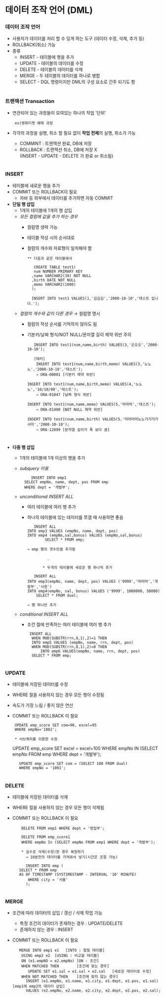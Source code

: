 # 데이터 조작 언어 (DML)

### 데이터 조작 언어
 - 사용자가 데이터를 처리 할 수 있게 하는 도구 (데이터 수정, 삭제, 추가 등)
 - ROLLBACK(취소) 가능
 - 종류    
   - INSERT - 테이블에 행을 추가 
   - UPDATE - 테이블의 데이터를 수정 
   - DELETE - 테이블의 데이터를 삭제 
   - MERGE  - 두 테이블의 데이터를 하나로 병합
   - SELECT - DQL 명령이지만 DML의 구성 요소로 간주 되기도 함 
#
### 트랜잭션 Transaction 
 - 연관되어 있는 과정들이 모여있는 하나의 작업 '단위' 
    
        ex)영화티켓 예매 과정 
	
 - 각각의 과정을 실행, 취소 할 필요 없이 **작업 전체**의 실행, 취소가 가능 
   - COMMINT  : 트랜잭션 완료, DB에 저장
   - ROLLBACK : 트랜잭션 취소, DB에 저장 X    
     (INSERT - UPDATE - DELETE 가 완료 or 취소됨)
#
### INSERT 
 - 테이블에 새로운 행을 추가 
 - COMMIT 또는 ROLLBACK이 필요    
   * 자바 등 외부에서 데이터를 추가하면 자동 COMMIT
 - **단일 행 삽입**  
   - 1개의 테이블에 1개의 행 삽입    
   - *모든 컬럼에 값을 추가 하는 경우* 
      - 컬럼명 생략 가능 
      - 테이블 작성 시의 순서대로
      - 컬럼의 개수와 자료형이 일치해야 함 
	 
	        ** 다음과 같은 테이블에서 
		
	           CREATE TABLE test1(
	           num NUMBER PRIMARY KEY 
	          ,name VARCHAR2(30) NOT NULL
	          ,birth DATE NOT NULL 
	          ,memo VARCHAR2(1000)
	          );
	 
	          INSERT INTO test1 VALUES(1,'김김김','2000-10-10','테스트 입니다.');	 
	 
   - *컬럼의 개수와 값이 다른 경우* → 컬럼명 명시 
     - 컬럼의 작성 순서를 기억하지 않아도 됨 
     - 기본키/날짜 형식/NOT NULL/문자열 길이 제약 위반 주의 
	 
	          INSERT INTO test1(num,name,birth) VALUES(3,'오오오','2000-10-10');
	  
	          [에러] 
	           INSERT INTO test1(num,name,birth,memo) VALUES(3,'노노노','2000-10-10','테스트');
	           → ORA-00001 [기본키 제약 위반]
	        
		   INSERT INTO test1(num,name,birth,memo) VALUES(4,'노노노','10/10/90','테스트');
	           → ORA-01847 [날짜 형식 위반]
	          
		   INSERT INTO test1(num,name,memo) VALUES(5,'마마마','테스트');
	           → ORA-01400 [NOT NULL 제약 위반]
	          
		   INSERT INTO test1(num,name,birth) VALUES(5,'마마머머노노가가가가사마','2000-10-10');
	           → ORA-12899 [문자열 길이가 폭 보다 큼]
#	 
  - **다중 행 삽입** 
    - 1개의 테이블에 1개 이상의 행을 추가
    - *subquery 이용*  

	           INSERT INTO emp1 
		    SELECT empNo, name, dept, pos FROM emp 
		    WHERE dept = '개발부';	
	
    - *unconditional INSERT ALL*
      - 여러 테이블에 여러 행 추가 
      - 하나의 테이블에 있는 데이터를 쪼갤 때 사용하면 좋음  
	  
	           INSERT ALL 
		    INTO emp3 VALUES (empNo, name, dept, pos) 
		    INTO emp4 (empNo,sal,bonus) VALUES (empNo,sal,bonus)
                    SELECT * FROM emp; 
	          
		    → emp 행의 갯수만큼 추가됨

                     _
	 
                   * 두개의 테이블에 새로운 행 하나씩 추가 
		   
	           INSERT ALL
	 	    INTO emp3(empNo, name, dept, pos) VALUES ('9999','머머머','개발부','사원')
	 	    INTO emp4(empNo, sal, bonus) VALUES ('9999', 1000000, 50000)
	            SELECT * FROM dual; 
	           
		    → 행 하나만 추가 
	  
     - *conditional INSERT ALL*  
       - 조건 절에 만족하는 여러 테이블에 여러 행 추가 
	  
	          INSERT ALL 
	           WHEN MOD(SUBSTR(rrn,8,1),2)=1 THEN 
	           INTO emp5 VALUES (empNo, name, rrn, dept, pos)
	           WHEN MOD(SUBSTR(rrn,8,1),2)=0 THEN 
                   INTO emp6 VALUES(empNo, name, rrn, dept, pos) 
	           SELECT * FROM emp;
#	  
### UPDATE 
 
 - 테이블에 저장된 데이터를 수정
 - WHERE 절을 사용하지 않는 경우 모든 행이 수정됨
 - 속도가 가장 느림 / 좋지 않은 연산 
 - COMMIT 또는 ROLLBACK 이 필요
   
        UPDATE emp_score SET com=90, excel=95
        WHERE empNo='1002';
 
        * 서브쿼리를 이용한 수정
 	  UPDATE emp_score SET excel = excel+100 
          WHERE empNo IN (SELECT empNo FROM emp WHERE dept = '개발부'); 
	
          UPDATE emp_score SET com = (SELECT 100 FROM dual)    
          WHERE empNo = '1001';	
#
### DELETE
 - 테이블에 저장된 데이터를 삭제 
 - WHERE 절을 사용하지 않는 경우 모든 행이 삭제됨 
 - COMMIT 또는 ROLLBACK 이 필요
   
           DELETE FROM emp1 WHERE dept = '영업부';
   
           DELETE FROM emp_score1 
           WHERE empNo In (SELECT empNo FROM emp1 WHERE dept = '개발부');
   
           * 실수로 삭제(수정)한 경우 복원하기 
             → 10분전의 데이터를 가져와서 넣기(시간은 조절 가능) 
	 
             INSERT INTO emp ( 
	      SELECT * FROM emp 
	      AS OF TIMESTAMP (SYSTIMESTAMP - INTERVAL '10' MINUTE)
              WHERE city = '서울'
             );  
#  
### MERGE 
 - 조건에 따라 데이터의 삽입 / 갱신 / 삭제 작업 가능 
   - 특정 조건의 데이터가 존재하는 경우 : UPDATE/DELETE
   - 존재하지 않는 경우 : INSERT 
 - COMMIT 또는 ROLLBACK 이 필요	 
 
	      MERGE INTO emp1 e1   [INTO : 합칠 테이블] 
		   USING emp2 e2  [USING : 비교할 테이블]
		   ON (e1.empNO = e2.empNo) [ON : 조건]
		   WHEN MATCHED THEN        [조건에 맞는 경우]
		 	  UPDATE SET e1.sal = e1.sal + e2.sal   [새로운 데이터로 수정]
		   WHEN NOT MATCHED THEN    [조건에 맞지 않는 경우] 
			 INSERT (e1.empNo, e1.name, e1.city, e1.dept, e1.pos, e1.sal) [emp1에 emp2의 데이터 삽입]
			 VALUES (e2.empNo, e2.name, e2.city, e2.dept, e2.pos, e2.sal);
	 
	 
